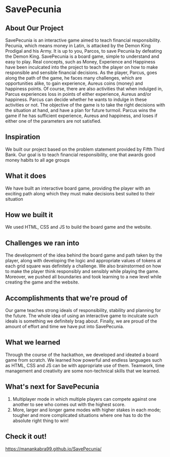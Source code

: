 # SavePecunia
## About Our Project 
SavePecunia is an interactive game aimed to teach financial responsibility. Pecunia, which means money in Latin, is attacked by the Demon King Prodigal and his Army. It is up to you, Parcos, to save Pecunia by defeating the Demon King.
SavePecunia is a board game, simple to understand and easy to play. Real concepts, such as Money, Experience and Happiness have been inculcated into the project to teach the player on how to make responsible and sensible financial decisions. As the player, Parcus, goes along the path of the game, he faces many challenges, which are opportunities alike, to gain experience, Aureus coins (money) and happiness points. Of course, there are also activities that when indulged in, Parcus experiences loss in points of either experience, Aureus and/or happiness. Parcus can decide whether he wants to indulge in these activities or not.
The objective of the game is to take the right decisions with the situation at hand, and have a plan for future turmoil. Parcus wins the game if he has sufficient experience, Aureus and happiness, and loses if either one of the parameters are not satisfied.
## Inspiration
We built our project based on the problem statement provided by Fifth Third Bank. Our goal is to teach financial responsibility, one that awards good money habits to all age groups
## What it does
We have built an interactive board game, providing the player with an exciting path along which they must make decisions best suited to their situation
## How we built it
We used HTML, CSS and JS to build the board game and the website.
## Challenges we ran into
The development of the idea behind the board game and path taken by the player, along with developing the logic and appropriate values of tokens at each grid square was definitely a challenge. We also brainstormed on how to make the player think responsibly and sensibly while playing the game. Moreover, we pushed all boundaries and took learning to a new level while creating the game and the website.
## Accomplishments that we're proud of
Our game teaches strong ideals of responsibility, stability and planning for the future. The whole idea of using an interactive game to inculcate such ideals is something we definitely brag about. Finally, we are proud of the amount of effort and time we have put into SavePecunia.
## What we learned
Through the course of the hackathon, we developed and ideated a board game from scratch. We learned how powerful and endless languages such as HTML, CSS and JS can be with appropriate use of them. Teamwork, time management and creativity are some non-technical skills that we learned.
## What's next for SavePecunia
1) Multiplayer mode in which multiple players can compete against one another to see who comes out with the highest score.
2) More, larger and longer game modes with higher stakes in each mode; tougher and more complicated situations where one has to do the absolute right thing to win!

## Check it out!

https://manankabra99.github.io/SavePecunia/
